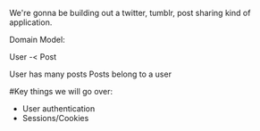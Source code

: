 We're gonna be building out a twitter, tumblr, post sharing kind of application.

Domain Model:

User -< Post

User has many posts
Posts belong to a user

#Key things we will go over:

- User authentication
- Sessions/Cookies

